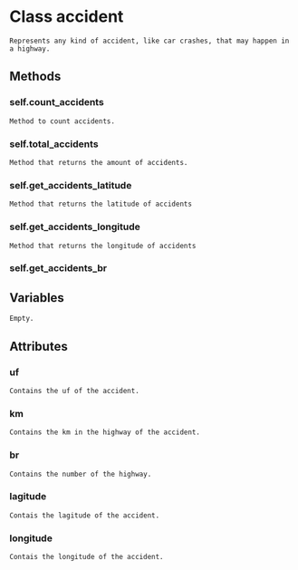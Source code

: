 # Class accident
	Represents any kind of accident, like car crashes, that may happen in a highway.

## Methods

### self.count_accidents
	Method to count accidents.
### self.total_accidents
	Method that returns the amount of accidents.
### self.get_accidents_latitude
	Method that returns the latitude of accidents
### self.get_accidents_longitude
	Method that returns the longitude of accidents
### self.get_accidents_br


## Variables

	Empty.

## Attributes

### uf
	Contains the uf of the accident.
### km
    Contains the km in the highway of the accident.	
### br
    Contains the number of the highway.
### lagitude
	Contais the lagitude of the accident.
### longitude
	Contais the longitude of the accident.

